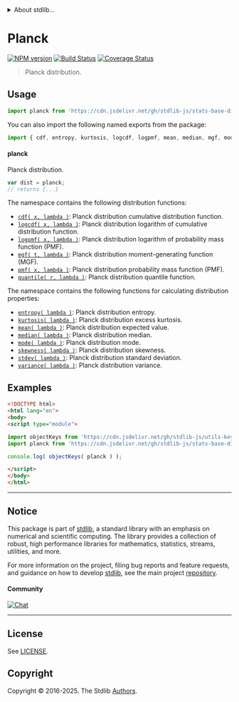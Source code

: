 <!--

@license Apache-2.0

Copyright (c) 2025 The Stdlib Authors.

Licensed under the Apache License, Version 2.0 (the "License");
you may not use this file except in compliance with the License.
You may obtain a copy of the License at

   http://www.apache.org/licenses/LICENSE-2.0

Unless required by applicable law or agreed to in writing, software
distributed under the License is distributed on an "AS IS" BASIS,
WITHOUT WARRANTIES OR CONDITIONS OF ANY KIND, either express or implied.
See the License for the specific language governing permissions and
limitations under the License.

-->


<details>
  <summary>
    About stdlib...
  </summary>
  <p>We believe in a future in which the web is a preferred environment for numerical computation. To help realize this future, we've built stdlib. stdlib is a standard library, with an emphasis on numerical and scientific computation, written in JavaScript (and C) for execution in browsers and in Node.js.</p>
  <p>The library is fully decomposable, being architected in such a way that you can swap out and mix and match APIs and functionality to cater to your exact preferences and use cases.</p>
  <p>When you use stdlib, you can be absolutely certain that you are using the most thorough, rigorous, well-written, studied, documented, tested, measured, and high-quality code out there.</p>
  <p>To join us in bringing numerical computing to the web, get started by checking us out on <a href="https://github.com/stdlib-js/stdlib">GitHub</a>, and please consider <a href="https://opencollective.com/stdlib">financially supporting stdlib</a>. We greatly appreciate your continued support!</p>
</details>

# Planck

[![NPM version][npm-image]][npm-url] [![Build Status][test-image]][test-url] [![Coverage Status][coverage-image]][coverage-url] <!-- [![dependencies][dependencies-image]][dependencies-url] -->

> Planck distribution.



<section class="usage">

## Usage

```javascript
import planck from 'https://cdn.jsdelivr.net/gh/stdlib-js/stats-base-dists-planck@esm/index.mjs';
```

You can also import the following named exports from the package:

```javascript
import { cdf, entropy, kurtosis, logcdf, logpmf, mean, median, mgf, mode, pmf, quantile, skewness, stdev, variance } from 'https://cdn.jsdelivr.net/gh/stdlib-js/stats-base-dists-planck@esm/index.mjs';
```

#### planck

Planck distribution.

```javascript
var dist = planck;
// returns {...}
```

The namespace contains the following distribution functions:

<!-- <toc pattern="*+(cdf|pmf|mgf|quantile)*"> -->

<div class="namespace-toc">

-   <span class="signature">[`cdf( x, lambda )`][@stdlib/stats/base/dists/planck/cdf]</span><span class="delimiter">: </span><span class="description">Planck distribution cumulative distribution function.</span>
-   <span class="signature">[`logcdf( x, lambda )`][@stdlib/stats/base/dists/planck/logcdf]</span><span class="delimiter">: </span><span class="description">Planck distribution logarithm of cumulative distribution function.</span>
-   <span class="signature">[`logpmf( x, lambda )`][@stdlib/stats/base/dists/planck/logpmf]</span><span class="delimiter">: </span><span class="description">Planck distribution logarithm of probability mass function (PMF).</span>
-   <span class="signature">[`mgf( t, lambda )`][@stdlib/stats/base/dists/planck/mgf]</span><span class="delimiter">: </span><span class="description">Planck distribution moment-generating function (MGF).</span>
-   <span class="signature">[`pmf( x, lambda )`][@stdlib/stats/base/dists/planck/pmf]</span><span class="delimiter">: </span><span class="description">Planck distribution probability mass function (PMF).</span>
-   <span class="signature">[`quantile( r, lambda )`][@stdlib/stats/base/dists/planck/quantile]</span><span class="delimiter">: </span><span class="description">Planck distribution quantile function.</span>

</div>

<!-- </toc> -->

The namespace contains the following functions for calculating distribution properties:

<!-- <toc pattern="*+(entropy|kurtosis|mean|median|mode|skewness|stdev|variance)*"> -->

<div class="namespace-toc">

-   <span class="signature">[`entropy( lambda )`][@stdlib/stats/base/dists/planck/entropy]</span><span class="delimiter">: </span><span class="description">Planck distribution entropy.</span>
-   <span class="signature">[`kurtosis( lambda )`][@stdlib/stats/base/dists/planck/kurtosis]</span><span class="delimiter">: </span><span class="description">Planck distribution excess kurtosis.</span>
-   <span class="signature">[`mean( lambda )`][@stdlib/stats/base/dists/planck/mean]</span><span class="delimiter">: </span><span class="description">Planck distribution expected value.</span>
-   <span class="signature">[`median( lambda )`][@stdlib/stats/base/dists/planck/median]</span><span class="delimiter">: </span><span class="description">Planck distribution median.</span>
-   <span class="signature">[`mode( lambda )`][@stdlib/stats/base/dists/planck/mode]</span><span class="delimiter">: </span><span class="description">Planck distribution mode.</span>
-   <span class="signature">[`skewness( lambda )`][@stdlib/stats/base/dists/planck/skewness]</span><span class="delimiter">: </span><span class="description">Planck distribution skewness.</span>
-   <span class="signature">[`stdev( lambda )`][@stdlib/stats/base/dists/planck/stdev]</span><span class="delimiter">: </span><span class="description">Planck distribution standard deviation.</span>
-   <span class="signature">[`variance( lambda )`][@stdlib/stats/base/dists/planck/variance]</span><span class="delimiter">: </span><span class="description">Planck distribution variance.</span>

</div>

<!-- </toc> -->

</section>

<!-- /.usage -->

<section class="examples">

## Examples

<!-- eslint no-undef: "error" -->

```html
<!DOCTYPE html>
<html lang="en">
<body>
<script type="module">

import objectKeys from 'https://cdn.jsdelivr.net/gh/stdlib-js/utils-keys@esm/index.mjs';
import planck from 'https://cdn.jsdelivr.net/gh/stdlib-js/stats-base-dists-planck@esm/index.mjs';

console.log( objectKeys( planck ) );

</script>
</body>
</html>
```

</section>

<!-- /.examples -->

<!-- Section for related `stdlib` packages. Do not manually edit this section, as it is automatically populated. -->

<section class="related">

</section>

<!-- /.related -->

<!-- Section for all links. Make sure to keep an empty line after the `section` element and another before the `/section` close. -->


<section class="main-repo" >

* * *

## Notice

This package is part of [stdlib][stdlib], a standard library with an emphasis on numerical and scientific computing. The library provides a collection of robust, high performance libraries for mathematics, statistics, streams, utilities, and more.

For more information on the project, filing bug reports and feature requests, and guidance on how to develop [stdlib][stdlib], see the main project [repository][stdlib].

#### Community

[![Chat][chat-image]][chat-url]

---

## License

See [LICENSE][stdlib-license].


## Copyright

Copyright &copy; 2016-2025. The Stdlib [Authors][stdlib-authors].

</section>

<!-- /.stdlib -->

<!-- Section for all links. Make sure to keep an empty line after the `section` element and another before the `/section` close. -->

<section class="links">

[npm-image]: http://img.shields.io/npm/v/@stdlib/stats-base-dists-planck.svg
[npm-url]: https://npmjs.org/package/@stdlib/stats-base-dists-planck

[test-image]: https://github.com/stdlib-js/stats-base-dists-planck/actions/workflows/test.yml/badge.svg?branch=main
[test-url]: https://github.com/stdlib-js/stats-base-dists-planck/actions/workflows/test.yml?query=branch:main

[coverage-image]: https://img.shields.io/codecov/c/github/stdlib-js/stats-base-dists-planck/main.svg
[coverage-url]: https://codecov.io/github/stdlib-js/stats-base-dists-planck?branch=main

<!--

[dependencies-image]: https://img.shields.io/david/stdlib-js/stats-base-dists-planck.svg
[dependencies-url]: https://david-dm.org/stdlib-js/stats-base-dists-planck/main

-->

[chat-image]: https://img.shields.io/gitter/room/stdlib-js/stdlib.svg
[chat-url]: https://app.gitter.im/#/room/#stdlib-js_stdlib:gitter.im

[stdlib]: https://github.com/stdlib-js/stdlib

[stdlib-authors]: https://github.com/stdlib-js/stdlib/graphs/contributors

[umd]: https://github.com/umdjs/umd
[es-module]: https://developer.mozilla.org/en-US/docs/Web/JavaScript/Guide/Modules

[deno-url]: https://github.com/stdlib-js/stats-base-dists-planck/tree/deno
[deno-readme]: https://github.com/stdlib-js/stats-base-dists-planck/blob/deno/README.md
[umd-url]: https://github.com/stdlib-js/stats-base-dists-planck/tree/umd
[umd-readme]: https://github.com/stdlib-js/stats-base-dists-planck/blob/umd/README.md
[esm-url]: https://github.com/stdlib-js/stats-base-dists-planck/tree/esm
[esm-readme]: https://github.com/stdlib-js/stats-base-dists-planck/blob/esm/README.md
[branches-url]: https://github.com/stdlib-js/stats-base-dists-planck/blob/main/branches.md

[stdlib-license]: https://raw.githubusercontent.com/stdlib-js/stats-base-dists-planck/main/LICENSE

[@stdlib/stats/base/dists/planck/cdf]: https://github.com/stdlib-js/stats-base-dists-planck-cdf/tree/esm

[@stdlib/stats/base/dists/planck/entropy]: https://github.com/stdlib-js/stats-base-dists-planck-entropy/tree/esm

[@stdlib/stats/base/dists/planck/kurtosis]: https://github.com/stdlib-js/stats-base-dists-planck-kurtosis/tree/esm

[@stdlib/stats/base/dists/planck/logcdf]: https://github.com/stdlib-js/stats-base-dists-planck-logcdf/tree/esm

[@stdlib/stats/base/dists/planck/logpmf]: https://github.com/stdlib-js/stats-base-dists-planck-logpmf/tree/esm

[@stdlib/stats/base/dists/planck/mean]: https://github.com/stdlib-js/stats-base-dists-planck-mean/tree/esm

[@stdlib/stats/base/dists/planck/median]: https://github.com/stdlib-js/stats-base-dists-planck-median/tree/esm

[@stdlib/stats/base/dists/planck/mgf]: https://github.com/stdlib-js/stats-base-dists-planck-mgf/tree/esm

[@stdlib/stats/base/dists/planck/mode]: https://github.com/stdlib-js/stats-base-dists-planck-mode/tree/esm

[@stdlib/stats/base/dists/planck/pmf]: https://github.com/stdlib-js/stats-base-dists-planck-pmf/tree/esm

[@stdlib/stats/base/dists/planck/quantile]: https://github.com/stdlib-js/stats-base-dists-planck-quantile/tree/esm

[@stdlib/stats/base/dists/planck/skewness]: https://github.com/stdlib-js/stats-base-dists-planck-skewness/tree/esm

[@stdlib/stats/base/dists/planck/stdev]: https://github.com/stdlib-js/stats-base-dists-planck-stdev/tree/esm

[@stdlib/stats/base/dists/planck/variance]: https://github.com/stdlib-js/stats-base-dists-planck-variance/tree/esm

</section>

<!-- /.links -->
